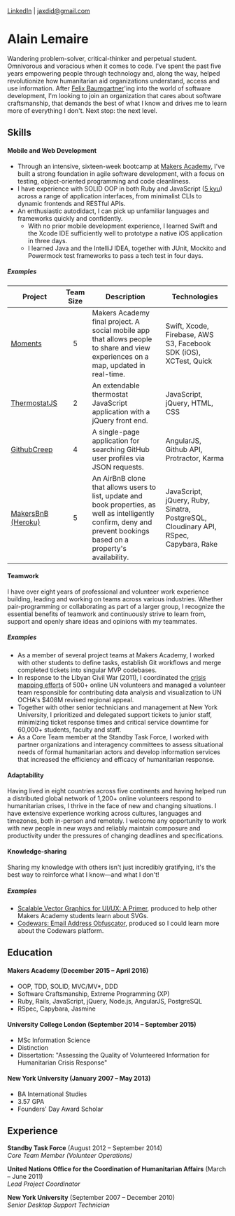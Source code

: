 [LinkedIn](https://uk.linkedin.com/in/alainhlemaire) | jaxdid@gmail.com

# Alain Lemaire

Wandering problem-solver, critical-thinker and perpetual student. Omnivorous and voracious when it comes to code. I've spent the past five years empowering people through technology and, along the way, helped revolutionize how humanitarian aid organizations understand, access and use information. After [Felix Baumgartner](https://youtu.be/FHtvDA0W34I?t=1m)'ing into the world of software development, I'm looking to join an organization that cares about software craftsmanship, that demands the best of what I know and drives me to learn more of everything I don't. Next stop: the next level.

## Skills

#### Mobile and Web Development
* Through an intensive, sixteen-week bootcamp at [Makers Academy](http://www.makersacademy.com), I've built a strong foundation in agile software development, with a focus on testing, object-oriented programming and code cleanliness.
* I have experience with SOLID OOP in both Ruby and JavaScript ([5 kyu](http://www.codewars.com/users/jaxDid)) across a range of application interfaces, from minimalist CLIs to dynamic frontends and RESTful APIs.
* An enthusiastic autodidact, I can pick up unfamiliar languages and frameworks quickly and confidently.
  * With no prior mobile development experience, I learned Swift and the Xcode IDE sufficiently well to prototype a native iOS application in three days.
  * I learned Java and the IntelliJ IDEA, together with JUnit, Mockito and Powermock test frameworks to pass a tech test in four days.

##### Examples
| Project | Team Size | Description | Technologies |
|---------|:---------:|-------------|--------------|
|[Moments](https://github.com/BjoernWagner/moments) | 5 | Makers Academy final project. A social mobile app that allows people to share and view experiences on a map, updated in real-time. | Swift, Xcode, Firebase, AWS S3, Facebook SDK (iOS), XCTest, Quick |
|[ThermostatJS]() | 2 | An extendable thermostat JavaScript application with a jQuery front end. | JavaScript, jQuery, HTML, CSS |
|[GithubCreep](https://github.com/BjoernWagner/github-creep) | 4 | A single-page application for searching GitHub user profiles via JSON requests. | AngularJS, Github API, Protractor, Karma |
|[MakersBnB](https://github.com/RPiper93/makers_bnb) [(Heroku)](http://makers-bnb.herokuapp.com) | 5 | An AirBnB clone that allows users to list, update and book properties, as well as intelligently confirm, deny and prevent bookings based on a property's availability. | JavaScript, jQuery, Ruby, Sinatra, PostgreSQL, Cloudinary API, RSpec, Capybara, Rake |

#### Teamwork
I have over eight years of professional and volunteer work experience building, leading and working on teams across various industries. Whether pair-programming or collaborating as part of a larger group, I recognize the essential benefits of teamwork and continuously strive to learn from, support and openly share ideas and opinions with my teammates.

##### Examples
- As a member of several project teams at Makers Academy, I worked with other students to define tasks, establish Git workflows and merge completed tickets into singular MVP codebases.
- In response to the Libyan Civil War (2011), I coordinated the [crisis mapping efforts](http://www.fastcompany.com/1736822/heres-map-humanitarian-crisis-hotspots-libya-dont-tell-gaddafi) of 500+ online UN volunteers and managed a volunteer team responsible for contributing data analysis and visualization to UN OCHA's $408M revised regional appeal.
- Together with other senior technicians and management at New York University, I prioritized and delegated support tickets to junior staff, minimizing ticket response times and critical service downtime for 60,000+ students, faculty and staff.
- As a Core Team member at the Standby Task Force, I worked with partner organizations and interagency committees to assess situational needs of formal humanitarian actors and develop information services that increased the efficiency and efficacy of humanitarian response.

#### Adaptability
Having lived in eight countries across five continents and having helped run a distributed global network of 1,200+ online volunteers respond to humanitarian crises, I thrive in the face of new and changing situations. I have extensive experience working across cultures, languages and timezones, both in-person and remotely. I welcome any opportunity to work with new people in new ways and reliably maintain composure and productivity under the pressures of changing deadlines and specifications.

#### Knowledge-sharing
Sharing my knowledge with others isn't just incredibly gratifying, it's the best way to reinforce what I know—and what I don't!

##### Examples
- [Scalable Vector Graphics for UI/UX: A Primer](https://github.com/jaxdid/intro_to_SVG), produced to help other Makers Academy students learn about SVGs.
- [Codewars: Email Address Obfuscator](http://www.codewars.com/kata/562d8d4c434582007300004e), produced so I could learn more about the Codewars platform.

## Education

#### Makers Academy (December 2015 – April 2016)
- OOP, TDD, SOLID, MVC/MV*, DDD
- Software Craftsmanship, Extreme Programming (XP)
- Ruby, Rails, JavaScript, jQuery, Node.js, AngularJS, PostgreSQL
- RSpec, Capybara, Jasmine

#### University College London (September 2014 – September 2015)
- MSc Information Science
- Distinction
- Dissertation: "Assessing the Quality of Volunteered Information for Humanitarian Crisis Response"

#### New York University (January 2007 – May 2013)
- BA International Studies
- 3.57 GPA
- Founders' Day Award Scholar

## Experience

**Standby Task Force** (August 2012 – September 2014)   
*Core Team Member (Volunteer Operations)*

**United Nations Office for the Coordination of Humanitarian Affairs** (March – June 2011)   
*Lead Project Coordinator*

**New York University** (September 2007 – December 2010)   
*Senior Desktop Support Technician*
